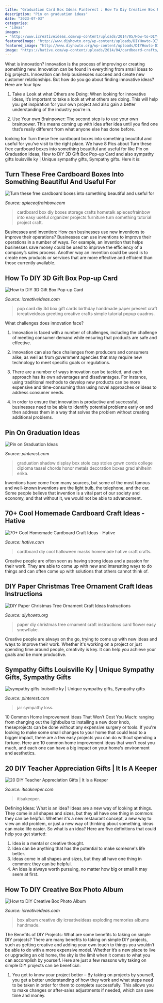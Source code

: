 ```yaml
---
title: "Graduation Card Box Ideas Pinterest : How To Diy Creative Box Photo Album"
description: "Pin on graduation ideas"
date: "2023-07-03"
categories:
- "ideas"
images:
- "http://www.icreativeideas.com/wp-content/uploads/2014/05/How-to-DIY-3D-Gift-Box-Pop-up-Card-thumb.jpg"
featuredImage: "http://www.diyhowto.org/wp-content/uploads/DIYHowto-DIY-Paper-Christmas-Tree-Ornament-Craft-Ideas-05.jpg"
featured_image: "http://www.diyhowto.org/wp-content/uploads/DIYHowto-DIY-Paper-Christmas-Tree-Ornament-Craft-Ideas-05.jpg"
image: "https://hative.com/wp-content/uploads/2014/04/cardboard-crafts/11-diy-halloween-masks.jpg"
---
```



What is innovation?
Innovation is the process of improving or creating something new. Innovation can be found in everything from small ideas to big projects. Innovation can help businesses succeed and create new customer relationships. But how do you go about finding innovative ideas? Here are four tips:
1. Take a Look at what Others are Doing: When looking for innovative ideas, it’s important to take a look at what others are doing. This will help you get inspiration for your own project and also gain a better understanding of the industry you’re in.

2. Use Your own Brainpower: The second step is to use your own brainpower. This means coming up with idea after idea until you find one that’s really different from what anyone else has done before.


	

		
looking for Turn these free cardboard boxes into something beautiful and useful for you've visit to the right place. We have 8 Pics about Turn these free cardboard boxes into something beautiful and useful for like Pin on Graduation Ideas, How to DIY 3D Gift Box Pop-up Card and also sympathy gifts louisville ky | Unique sympathy gifts, Sympathy gifts. Here it is:
		
    
## Turn These Free Cardboard Boxes Into Something Beautiful And Useful For

<img loading=lazy src="https://www.apieceofrainbow.com/wp-content/uploads/2017/10/make-burlap-storage-box-apieceofrainbowblog-8.jpg" onerror="this.onerror=null;this.src='https://tse3.mm.bing.net/th?id=OIP.-HcstVubYkQTWfS6Chuk8AHaNP&amp;pid=15.1';" alt="Turn these free cardboard boxes into something beautiful and useful for">

_Source: apieceofrainbow.com_

>cardboard box diy boxes storage crafts hometalk apieceofrainbow into easy useful organizer projects furniture turn something tutorial project craft. 

	

Businesses and invention: How can businesses use new inventions to improve their operations?
Businesses can use inventions to improve their operations in a number of ways. For example, an invention that helps businesses save money could be used to improve the efficiency of a company’s sales process. Another way an invention could be used is to create new products or services that are more effective and efficient than those currently available.

    
## How To DIY 3D Gift Box Pop-up Card

<img loading=lazy src="http://www.icreativeideas.com/wp-content/uploads/2014/05/How-to-DIY-3D-Gift-Box-Pop-up-Card-thumb.jpg" onerror="this.onerror=null;this.src='https://tse3.mm.bing.net/th?id=OIP.FQoEHoN_1xAU-PQ-4njOxwHaHa&amp;pid=15.1';" alt="How to DIY 3D Gift Box Pop-up Card">

_Source: icreativeideas.com_

>pop card diy 3d box gift cards birthday handmade paper present craft icreativeideas greeting creative crafts simple tutorial popup cuadros. 

	

What challenges does innovation face?
1. Innovation is faced with a number of challenges, including the challenge of meeting consumer demand while ensuring that products are safe and effective.
2. Innovation can also face challenges from producers and consumers alike, as well as from government agencies that may require new technology to meet specific goals or regulations.

3. There are a number of ways innovation can be tackled, and each approach has its own advantages and disadvantages. For instance, using traditional methods to develop new products can be more expensive and time-consuming than using novel approaches or ideas to address consumer needs.

4. In order to ensure that innovation is productive and successful, businesses need to be able to identify potential problems early on and then address them in a way that solves the problem without creating additional problems.

    
## Pin On Graduation Ideas

<img loading=lazy src="https://i.pinimg.com/736x/b5/a1/21/b5a1218dcd4eafa89560bda35dcc296e--graduation-stole-graduation-ideas.jpg" onerror="this.onerror=null;this.src='https://tse2.mm.bing.net/th?id=OIP.URbcpwoEmVomOlbxPvhwJwHaJ3&amp;pid=15.1';" alt="Pin on Graduation Ideas">

_Source: pinterest.com_

>graduation shadow display box stole cap stoles gown cords college diploma tassel chords honor metals decoration boxes grad ahlheim erika. 

	

Inventions have come from many sources, but some of the most famous and well-known inventions are the light bulb, the telephone, and the car. Some people believe that invention is a vital part of our society and economy, and that without it, we would not be able to advancement.

    
## 70+ Cool Homemade Cardboard Craft Ideas - Hative

<img loading=lazy src="https://hative.com/wp-content/uploads/2014/04/cardboard-crafts/11-diy-halloween-masks.jpg" onerror="this.onerror=null;this.src='https://tse1.mm.bing.net/th?id=OIP.uG6X6SdVYsc8DfMd8mFvywHaKO&amp;pid=15.1';" alt="70+ Cool Homemade Cardboard Craft Ideas - Hative">

_Source: hative.com_

>cardboard diy cool halloween masks homemade hative craft crafts. 

	

Creative people are often seen as having strong ideas and a passion for their work. They are able to come up with new and interesting ways to do things and can often come up with solutions that others cannot think of.

    
## DIY Paper Christmas Tree Ornament Craft Ideas Instructions

<img loading=lazy src="http://www.diyhowto.org/wp-content/uploads/DIYHowto-DIY-Paper-Christmas-Tree-Ornament-Craft-Ideas-05.jpg" onerror="this.onerror=null;this.src='https://tse1.mm.bing.net/th?id=OIP.G0FveofWFtYkZefLQXMNPwHaLs&amp;pid=15.1';" alt="DIY Paper Christmas Tree Ornament Craft Ideas Instructions">

_Source: diyhowto.org_

>paper diy christmas tree ornament craft instructions card flower easy snowflake. 

	

Creative people are always on the go, trying to come up with new ideas and ways to improve their work. Whether it's working on a project or just spending time around people, creativity is key. It can help you achieve your goals and be more productive.

    
## Sympathy Gifts Louisville Ky | Unique Sympathy Gifts, Sympathy Gifts

<img loading=lazy src="https://i.pinimg.com/736x/93/60/ba/9360ba5571c8ea31694eda47ab67a740.jpg" onerror="this.onerror=null;this.src='https://tse1.mm.bing.net/th?id=OIP.wO-oozpqHfXxrl1L_9ynAgHaNK&amp;pid=15.1';" alt="sympathy gifts louisville ky | Unique sympathy gifts, Sympathy gifts">

_Source: pinterest.com_

>jar sympathy loss. 

	

10 Common Home Improvement Ideas That Won’t Cost You Much: ranging from changing out the lightbulbs to installing a new door knob, theseprojects can be done without any expensive surgery or tools.
If you're looking to make some small changes to your home that could lead to a bigger impact, there are a few easy projects you can do without spending a fortune. Here are 10 common home improvement ideas that won't cost you much, and each one can have a big impact on your home's environment and aesthetics.

    
## 20 DIY Teacher Appreciation Gifts | It Is A Keeper

<img loading=lazy src="https://www.itisakeeper.com/wp-content/uploads/2016/05/More-than-20-DIY-Teacher-Appreciation-Gift-Ideas-H.jpg" onerror="this.onerror=null;this.src='https://tse1.mm.bing.net/th?id=OIP.tytgBCm3qS3zqFVVaYnkhQHaMW&amp;pid=15.1';" alt="20 DIY Teacher Appreciation Gifts | It Is a Keeper">

_Source: itisakeeper.com_

>itisakeeper. 

	

Defining Ideas: What is an idea?
Ideas are a new way of looking at things. They come in all shapes and sizes, but they all have one thing in common: they can be helpful. Whether it's a new restaurant concept, a new way to view an old problem, or just a new way of thinking about something, ideas can make life easier. So what is an idea? Here are five definitions that could help you get started: 
1) Idea is a mental or creative thought.
2) Idea can be anything that has the potential to make someone's life better.
3) Ideas come in all shapes and sizes, but they all have one thing in common: they can be helpful.
4) An idea is always worth pursuing, no matter how big or small it may seem at first.

    
## How To DIY Creative Box Photo Album

<img loading=lazy src="http://www.icreativeideas.com/wp-content/uploads/2014/06/How-to-DIY-Creative-Box-Photo-Album-thumb.jpg" onerror="this.onerror=null;this.src='https://tse3.mm.bing.net/th?id=OIP.aO-z7h_W_ujtjHIkjYlbVgHaHa&amp;pid=15.1';" alt="How to DIY Creative Box Photo Album">

_Source: icreativeideas.com_

>box album creative diy icreativeideas exploding memories albums handmade. 

	

The Benefits of DIY Projects: What are some benefits to taking on simple DIY projects?
There are many benefits to taking on simple DIY projects, such as getting creative and adding your own touch to things you wouldn’t be able to do with a more expensive model. Whether it’s a new place to live or upgrading an old home, the sky is the limit when it comes to what you can accomplish by yourself. Here are just a few reasons why taking on simple DIY projects can be beneficial: 
1. You get to know your project better – By taking on projects by yourself, you get a better understanding of how they work and what steps need to be taken in order for them to complete successfully. This allows you to make changes or after-sales adjustments if needed, which can save time and money. 


